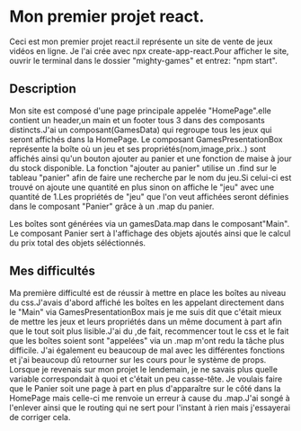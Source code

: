 # Mon premier projet react.

Ceci est mon premier projet react.il représente un site de vente de jeux vidéos en ligne.
Je l'ai crée avec npx create-app-react.Pour afficher le site, ouvrir le terminal dans le dossier "mighty-games" et entrez: "npm start".

## Description
Mon site est composé d'une page principale appelée "HomePage".elle contient un header,un main et un footer tous 3 dans des composants distincts.J'ai un composant(GamesData) qui regroupe tous les jeux qui seront affichés dans la HomePage.
Le composant GamesPresentationBox représente la boîte où un jeu et ses propriétés(nom,image,prix..) sont affichés ainsi qu'un bouton ajouter au panier et une fonction de maise à jour du stock disponible.
La fonction "ajouter au panier" utilise un .find sur le tableau "panier" afin de faire une recherche par le nom du jeu.Si celui-ci est trouvé on ajoute une quantité en plus sinon on affiche le "jeu" avec une quantité de 1.Les propriétés de "jeu" que l'on veut affichées seront définies dans le composant "Panier" grâce à un .map du panier.

Les boîtes sont générées via un gamesData.map dans le composant"Main".
Le composant Panier sert à l'affichage des objets ajoutés ainsi que le calcul du prix total des objets séléctionnés.

## Mes difficultés
Ma première difficulté est de réussir à mettre en place les boîtes au niveau du css.J'avais d'abord affiché les boîtes en les appelant directement dans le "Main" via GamesPresentationBox mais je me suis dit que c'était mieux de mettre les jeux et leurs propriétés dans un même document à part afin que le tout soit plus lisible.J'ai du ,de fait, recommencer tout le css et le fait que les boîtes soient sont "appelées" via un .map m'ont redu la tâche plus difficile.
J'ai également eu beaucoup de mal avec les différentes fonctions et j'ai beaucoup dû retourner sur les cours pour le système de props. Lorsque je revenais sur mon projet le lendemain, je ne savais plus quelle variable correspondait à quoi et c'était un peu casse-tête.
Je voulais faire que le Panier soit une page à part en plus d'apparaître sur le côté dans la HomePage mais celle-ci me renvoie un erreur à cause du .map.J'ai songé à l'enlever ainsi que le routing qui ne sert pour l'instant à rien mais j'essayerai de corriger cela.
